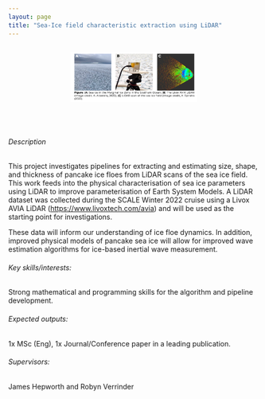 ```yaml
---
layout: page
title: "Sea-Ice field characteristic extraction using LiDAR"
---
```

<!-- add image here -->
<div style="display: flex; justify-content: center;">
  <figure style="text-align: center;">
    <img src="/projects/sea-ice-LiDAR/Sea-Ice-LiDAR.png" width="60%">
  </figure>
</div>
<!-- Space after image -->
<br><br>

<!-- Body-->
###### Description

This project investigates pipelines for extracting and estimating size, shape, and thickness of pancake ice floes from LiDAR scans of the sea ice field. This work feeds into the physical characterisation of sea ice parameters using LiDAR to improve parameterisation of Earth System Models. A LiDAR dataset was collected during the SCALE Winter 2022 cruise using a Livox AVIA LiDAR (https://www.livoxtech.com/avia) and will be used as the starting point for investigations.

These data will inform our understanding of ice floe dynamics. In addition, improved physical models of pancake sea ice will allow for improved wave estimation algorithms for ice-based inertial wave measurement.

###### Key skills/interests:

Strong mathematical and programming skills for the algorithm and pipeline development.

###### Expected outputs:

1x MSc (Eng), 1x Journal/Conference paper in a leading publication.

###### Supervisors: 

James Hepworth and Robyn Verrinder


